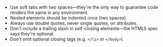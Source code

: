 - Use soft tabs with two spaces&mdash;they're the only way to guarantee code renders the same in any environment.
- Nested elements should be indented once (two spaces).
- Always use double quotes, never single quotes, on attributes.
- Don't include a trailing slash in self-closing elements&mdash;the HTML5 spec says they're optional.
- Don't omit optional closing tags (e.g. `</li>` or `</body>`).